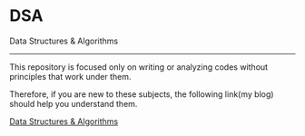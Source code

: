 # DSA

Data Structures &amp; Algorithms

---

This repository is focused only on writing or analyzing codes without principles that work under them.

Therefore, if you are new to these subjects, the following link(my blog) should help you understand them.

[Data Structures & Algorithms](https://enfycius.github.io/_enfycius/docs/category/data-structures--algorithms)
